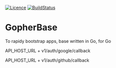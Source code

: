 [![Licence](https://img.shields.io/github/license/LombardiDaniel/gopherbase?style=for-the-badge)](./LICENSE)
[![BuildStatus](https://img.shields.io/github/actions/workflow/status/LombardiDaniel/gopherbase/ci.yml?style=for-the-badge)](https://github.com/LombardiDaniel/gopherbase/actions)

# GopherBase

To rapidy bootstrap apps, base written in Go, for Go

API_HOST_URL + v1/auth/google/callback

API_HOST_URL + v1/auth/github/callback
